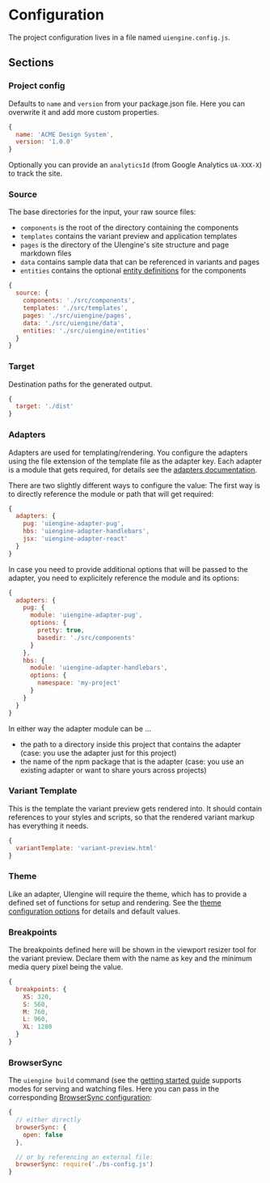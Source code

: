 # Configuration

The project configuration lives in a file named `uiengine.config.js`.

## Sections

### Project config

Defaults to `name` and `version` from your package.json file.
Here you can overwrite it and add more custom properties.

```js
{
  name: 'ACME Design System',
  version: '1.0.0'
}
```

Optionally you can provide an `analyticsId` (from Google Analytics `UA-XXX-X`) to track the site.

### Source

The base directories for the input, your raw source files:

- `components` is the root of the directory containing the components
- `templates` contains the variant preview and application templates
- `pages` is the directory of the UIengine's site structure and page markdown files
- `data` contains sample data that can be referenced in variants and pages
- `entities` contains the optional [entity definitions](./entities-properties.md) for the components

```js
{
  source: {
    components: './src/components',
    templates: './src/templates',
    pages: './src/uiengine/pages',
    data: './src/uiengine/data',
    entities: './src/uiengine/entities'
  }
}
```

### Target

Destination paths for the generated output.

```js
{
  target: './dist'
}
```

### Adapters

Adapters are used for templating/rendering.
You configure the adapters using the file extension of the template file as the adapter key.
Each adapter is a module that gets required, for details see the [adapters documentation](./adapters.md).

There are two slightly different ways to configure the value:
The first way is to directly reference the module or path that will get required:

```js
{
  adapters: {
    pug: 'uiengine-adapter-pug',
    hbs: 'uiengine-adapter-handlebars',
    jsx: 'uiengine-adapter-react'
  }
}
```

In case you need to provide additional options that will be passed to the adapter, you need to
explicitely reference the module and its options:

```js
{
  adapters: {
    pug: {
      module: 'uiengine-adapter-pug',
      options: {
        pretty: true,
        basedir: './src/components'
      }
    },
    hbs: {
      module: 'uiengine-adapter-handlebars',
      options: {
        namespace: 'my-project'
      }
    }
  }
}
```

In either way the adapter module can be …

- the path to a directory inside this project that contains the adapter
  (case: you use the adapter just for this project)
- the name of the npm package that is the adapter
  (case: you use an existing adapter or want to share yours across projects)

### Variant Template

This is the template the variant preview gets rendered into.
It should contain references to your styles and scripts, so that the rendered variant markup has everything it needs.

```js
{
  variantTemplate: 'variant-preview.html'
}
```

### Theme

Like an adapter, UIengine will require the theme, which has to provide a defined set of functions for setup and rendering.
See the [theme configuration options](./theme.md) for details and default values.

### Breakpoints

The breakpoints defined here will be shown in the viewport resizer tool for the variant preview.
Declare them with the name as key and the minimum media query pixel being the value.

```js
{
  breakpoints: {
    XS: 320,
    S: 560,
    M: 760,
    L: 960,
    XL: 1280
  }
}
```

### BrowserSync

The `uiengine build` command (see the [getting started guide](./getting-started.md) supports modes for serving and watching files.
Here you can pass in the corresponding [BrowserSync configuration](https://www.browsersync.io/docs/options/):

```js
{
  // either directly
  browserSync: {
    open: false
  },

  // or by referencing an external file:
  browserSync: require('./bs-config.js')
}
```
